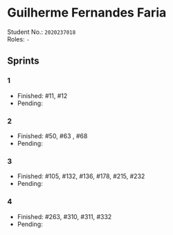 # Guilherme Fernandes Faria

Student No.: `2020237018`  
Roles: `-`

## Sprints

### 1

* Finished: #11, #12
* Pending:

### 2
* Finished: #50, #63 , #68
* Pending: 

### 3
* Finished: #105, #132, #136, #178, #215, #232
* Pending: 

### 4
* Finished: #263, #310, #311, #332
* Pending:
